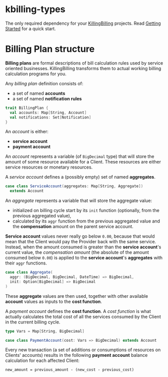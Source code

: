 # kbilling-types
The only required dependency for your [KillingBilling](https://www.killingbilling.com/) projects. Read [Getting Started](https://github.com/KillingBilling/kbilling-plans) for a quick start.

# Billing Plan structure

**Billing plans** are formal descriptions of bill calculation rules used by service oriented businesses. KillingBilling transforms them to actual working billing calculation programs for you.

Any _billing plan_ definition consists of:

*   a set of named **accounts**
*   a set of named **notification rules**

```scala
trait BillingPlan {
  val accounts: Map[String, Account]
  val notifications: Set[Notification]
}
```

An _account_ is either:

*   **service account**
*   **payment account**

An _account_ represents a variable (of `BigDecimal` type) that will store the amount of some resource available for a Client. These resources are either service resources or monetary resources.

A _service account_ defines a (possibly empty) set of named **aggregates**.
```scala
case class ServiceAccount(aggregates: Map[String, Aggregate])
  extends Account
```

An _aggregate_ represents a variable that will store the aggregate value:

*   initialized on billing cycle start by its `init` function (optionally, from the previous aggregated value),
*   calculated by its `aggr` function from the previous aggregated value and the **compensation** amount on the parent service account.

**Service account** values never really go below `0.00`, because that would mean that the Client would pay the Provider back with the same service. Instead, when the amount consumed is greater than the **service account**'s current value, the _compensation amount_ (the absolute of the amount consumed below `0.00`) is applied to the **service account**'s **aggregates** with their `aggr` functions.

```scala
case class Aggregate(
  aggr: (BigDecimal, BigDecimal, DateTime) => BigDecimal,
  init: Option[BigDecimal] => BigDecimal
)
```

These **aggregate** values are then used, together with other available **account** values as inputs to the **cost function**.

A _payment account_ defines the **cost function**. A _cost function_ is what actually calculates the total cost of all the services consumed by the Client in the current billing cycle.

```scala
type Vars = Map[String, BigDecimal]

case class PaymentAccount(cost: Vars => BigDecimal) extends Account
```

Every new transaction (a set of additions or consumptions of resources on Clients' accounts) results in the following **payment account** balance calculation for each affected Client:

```
new_amount = previous_amount - (new_cost - previous_cost)
```
